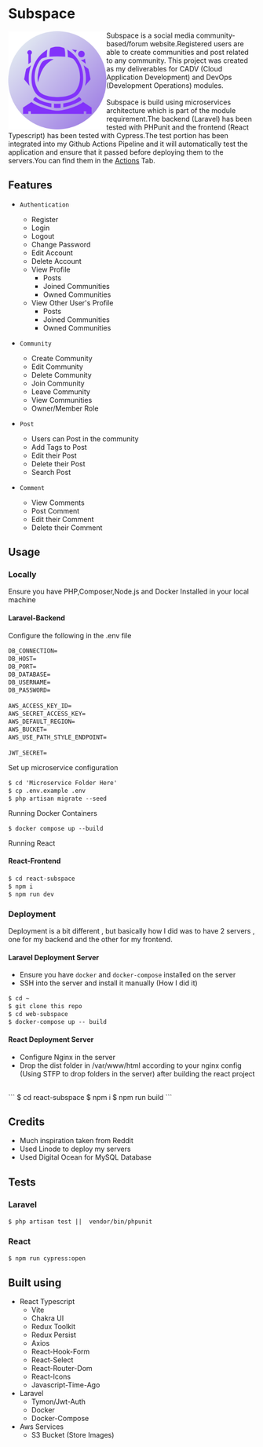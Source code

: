 # Subspace

<img src="./react-subspace/public/icon-512.png" width="200" align="left" height="fixed-content"  />
Subspace is a social media community-based/forum website.Registered users are able to create communities and post related to any community. This project was created as my deliverables for CADV (Cloud Application Development) and DevOps (Development Operations) modules.
<br clear="right"/>
<br clear="right">
Subspace is build using microservices architecture which is part of the module requirement.The backend (Laravel) has been tested with PHPunit and the frontend (React Typescript) has been tested with Cypress.The test portion has been integrated into my Github Actions Pipeline and it will automatically test the application and ensure that it passed before deploying them to the servers.You can find them in the <a href="https://github.com/shantatei/web-subspace/actions">Actions</a> Tab.


## Features

- `Authentication`
    - Register
    - Login
    - Logout
    - Change Password
    - Edit Account
    - Delete Account
    - View Profile
        - Posts
        - Joined Communities
        - Owned Communities
    - View Other User's Profile
        - Posts
        - Joined Communities
        - Owned Communities
- `Community`
    - Create Community
    - Edit Community
    - Delete Community
    - Join Community
    - Leave Community
    - View Communities
    - Owner/Member Role

- `Post`
    - Users can Post in the community
    - Add Tags to Post 
    - Edit their Post
    - Delete their Post
    - Search Post

- `Comment`
    - View Comments
    - Post Comment
    - Edit their Comment
    - Delete their Comment

## Usage

### Locally

Ensure you have PHP,Composer,Node.js and Docker Installed in your local machine

#### Laravel-Backend

Configure the following in the .env file 
```
DB_CONNECTION=
DB_HOST=
DB_PORT=
DB_DATABASE=
DB_USERNAME=
DB_PASSWORD=

AWS_ACCESS_KEY_ID=
AWS_SECRET_ACCESS_KEY=
AWS_DEFAULT_REGION=
AWS_BUCKET=
AWS_USE_PATH_STYLE_ENDPOINT=

JWT_SECRET=
```

Set up microservice configuration
```
$ cd 'Microservice Folder Here'
$ cp .env.example .env
$ php artisan migrate --seed
```
Running Docker Containers 
```
$ docker compose up --build
```

Running React
#### React-Frontend
```
$ cd react-subspace
$ npm i
$ npm run dev
```

### Deployment

Deployment is a bit different , but basically how I did was to have 2 servers , one for my backend and the other for my frontend.

#### Laravel Deployment Server
- Ensure you have `docker` and `docker-compose` installed on the server
- SSH into the server and install it manually (How I did it) 
```
$ cd ~
$ git clone this repo
$ cd web-subspace
$ docker-compose up -- build
```

#### React Deployment Server
- Configure Nginx in the server
- Drop the dist folder in /var/www/html according to your nginx config (Using STFP to drop folders in the server) after building the react project
<br>
```
$ cd react-subspace
$ npm i
$ npm run build
```

## Credits

- Much inspiration taken from Reddit 
- Used Linode to deploy my servers
- Used Digital Ocean for MySQL Database

## Tests

### Laravel

```
$ php artisan test ||  vendor/bin/phpunit
```

### React

```
$ npm run cypress:open
```

## Built using

- React Typescript
    - Vite
    - Chakra UI
    - Redux Toolkit
    - Redux Persist
    - Axios
    - React-Hook-Form
    - React-Select
    - React-Router-Dom
    - React-Icons
    - Javascript-Time-Ago
- Laravel
    - Tymon/Jwt-Auth
    - Docker
    - Docker-Compose
- Aws Services
    - S3 Bucket (Store Images)







